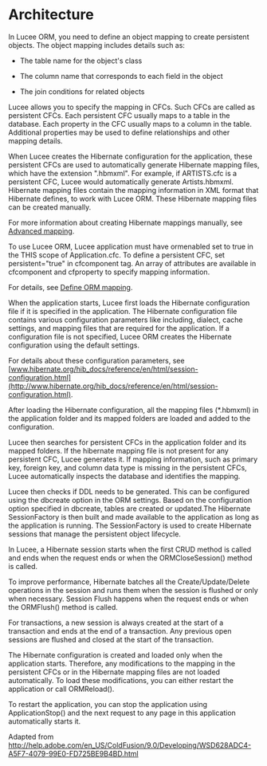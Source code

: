 # Architecture

In Lucee ORM, you need to define an object mapping to create persistent objects. The object mapping includes details such as:

*   The table name for the object's class

*   The column name that corresponds to each field in the object

*   The join conditions for related objects

Lucee allows you to specify the mapping in CFCs. Such CFCs are called as persistent CFCs. Each persistent CFC usually maps to a table in the database. Each property in the CFC usually maps to a column in the table. Additional properties may be used to define relationships and other mapping details.

When Lucee creates the Hibernate configuration for the application, these persistent CFCs are used to automatically generate Hibernate mapping files, which have the extension ".hbmxml". For example, if ARTISTS.cfc is a persistent CFC, Lucee would automatically generate Artists.hbmxml. Hibernate mapping files contain the mapping information in XML format that Hibernate defines, to work with Lucee ORM. These Hibernate mapping files can be created manually.

For more information about creating Hibernate mappings manually, see [Advanced mapping](WS027D3772-2E98-4d5b-8800-054A62EBF8D9.html).

To use Lucee ORM, Lucee application must have ormenabled set to true in the THIS scope of Application.cfc. To define a persistent CFC, set persistent="true" in cfcomponent tag. An array of attributes are available in cfcomponent and cfproperty to specify mapping information.

For details, see [Define ORM mapping](WS53C28604-E798-4175-97AE-D7BDF124056C.html).

When the application starts, Lucee first loads the Hibernate configuration file if it is specified in the application. The Hibernate configuration file contains various configuration parameters like including, dialect, cache settings, and mapping files that are required for the application. If a configuration file is not specified, Lucee ORM creates the Hibernate configuration using the default settings.

For details about these configuration parameters, see [www.hibernate.org/hib_docs/reference/en/html/session-configuration.html](http://www.hibernate.org/hib_docs/reference/en/html/session-configuration.html).

After loading the Hibernate configuration, all the mapping files (*.hbmxml) in the application folder and its mapped folders are loaded and added to the configuration.

Lucee then searches for persistent CFCs in the application folder and its mapped folders. If the hibernate mapping file is not present for any persistent CFC, Lucee generates it. If mapping information, such as primary key, foreign key, and column data type is missing in the persistent CFCs, Lucee automatically inspects the database and identifies the mapping.

Lucee then checks if DDL needs to be generated. This can be configured using the dbcreate option in the ORM settings. Based on the configuration option specified in dbcreate, tables are created or updated.The Hibernate SessionFactory is then built and made available to the application as long as the application is running. The SessionFactory is used to create Hibernate sessions that manage the persistent object lifecycle.

In Lucee, a Hibernate session starts when the first CRUD method is called and ends when the request ends or when the ORMCloseSession() method is called.

To improve performance, Hibernate batches all the Create/Update/Delete operations in the session and runs them when the session is flushed or only when necessary. Session Flush happens when the request ends or when the ORMFlush() method is called.

For transactions, a new session is always created at the start of a transaction and ends at the end of a transaction. Any previous open sessions are flushed and closed at the start of the transaction.

The Hibernate configuration is created and loaded only when the application starts. Therefore, any modifications to the mapping in the persistent CFCs or in the Hibernate mapping files are not loaded automatically. To load these modifications, you can either restart the application or call ORMReload().

To restart the application, you can stop the application using ApplicationStop() and the next request to any page in this application automatically starts it.

Adapted from http://help.adobe.com/en_US/ColdFusion/9.0/Developing/WSD628ADC4-A5F7-4079-99E0-FD725BE9B4BD.html
